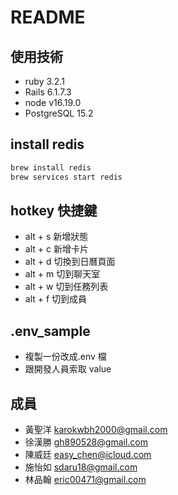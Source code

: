 # README

## 使用技術

- ruby 3.2.1
- Rails 6.1.7.3
- node v16.19.0
- PostgreSQL 15.2

## install redis

```bash
brew install redis
brew services start redis
```

## hotkey 快捷鍵

- alt + s 新增狀態
- alt + c 新增卡片
- alt + d 切換到日曆頁面
- alt + m 切到聊天室
- alt + w 切到任務列表
- alt + f 切到成員

## .env_sample

- 複製一份改成.env 檔
- 跟開發人員索取 value

## 成員

- 黃聖洋 <karokwbh2000@gmail.com>
- 徐漢勝 <gh890528@gmail.com>
- 陳威廷 <easy_chen@icloud.com>
- 施怡如 <sdaru18@gmail.com>
- 林品翰 <eric00471@gmail.com>
